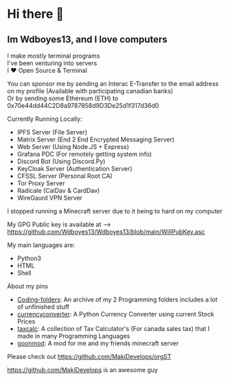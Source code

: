# Hi there 👋

## Im Wdboyes13, and I love computers  
  
I make mostly terminal programs   
I've been venturing into servers  
I ❤️ Open Source & Terminal  
  
You can sponsor me by sending an Interac E-Transfer to the email address on my profile (Available with participating canadian banks)  
Or by sending some Ethereum (ETH) to 0x70e44dd44C2D8a9787858d9D3De25d1f317d36d0  
  
Currently Running Locally:  
- IPFS Server (File Server)  
- Matrix Server (End 2 End Encrypted Messaging Server)
- Web Server  (Using Node.JS + Express)
- Grafana PDC (For remotely getting system info) 
- Discord Bot (Using Discord.Py)
- KeyCloak Server (Authentication Server)  
- CFSSL Server (Personal Root CA)
- Tor Proxy Server
- Radicale (CalDav & CardDav)
- WireGaurd VPN Server
  
I stopped running a Minecraft server due to it being to hard on my computer  
  
My GPG Public key is available at --> https://github.com/Wdboyes13/Wdboyes13/blob/main/WillPubKey.asc  
  
My main languages are:  
- Python3  
- HTML  
- Shell  
  
About my pins  
- [Coding-folders](https://github.com/Wdboyes13/Coding-folders): An archive of my 2 Programming folders includes a lot of unfinished stuff  
- [currencyconverter](https://github.com/Wdboyes13/currencyconverter): A Python Currency Converter using current Stock Prices  
- [taxcalc](https://github.com/Wdboyes13/taxcalc): A collection of Tax Calculator's (For canada sales tax) that I made in many Programming Languages  
- [goonmod](https://github.com/Wdboyes13/goonmod): A mod for me and my friends minecraft server

Please check out https://github.com/MakiDevelops/orgST
  
https://github.com/MakiDevelops is an awesome guy  
